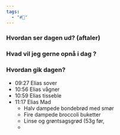 ```yaml
---
tags:
  - "#📅"
---
```

### Hvordan ser dagen ud? (aftaler)


### Hvad vil jeg gerne opnå i dag ?


### Hvordan gik dagen?
- 09:27 Elias sover 
- 10:56 Elias vågner
- 10:59 Elias tisseble
- 11:17 Elias Mad 
	- Halv dampede bondebrød med smør 
	- Fire dampede broccoli buketter 
	- Linse og grøntsagsgrød (53g før, 
	- 